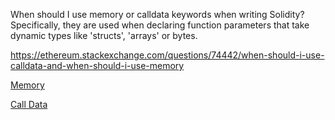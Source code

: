 
When should I use memory or calldata keywords when writing Solidity? Specifically, they are used when declaring function parameters that take dynamic types like 'structs', 'arrays' or bytes.

https://ethereum.stackexchange.com/questions/74442/when-should-i-use-calldata-and-when-should-i-use-memory


[Memory](https://github.com/devrajsinghrawat/solidity-talks-demo/blob/main/Done/solidity-design-patterns/memory.png)


[Call Data](https://github.com/devrajsinghrawat/solidity-talks-demo/blob/main/Done/solidity-design-patterns/calldata.png)
